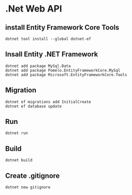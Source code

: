 # .Net Web API

## install Entity Framework Core Tools
```
dotnet tool install --global dotnet-ef
```

## Insall Entity .NET Framework
```
dotnet add package MySql.Data
dotnet add package Pomelo.EntityFrameworkCore.MySql
dotnet add package Microsoft.EntityFrameworkCore.Tools

```

## Migration
```
dotnet ef migrations add InitialCreate
dotnet ef database update
```

## Run
```
dotnet run
```

## Build
```
dotnet build
```

## Create .gitignore
```
dotnet new gitignore
```

